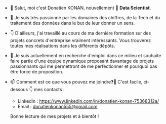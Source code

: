 - 👋 Salut, moi c'est Donatien KONAN, nouvellement 🌱 **Data Scientist**.

- 👀 Je suis très passionné par les domaines des chiffres, de la Tech et du traitement des données dans le but de leur donner un sens. 
- 👇 D'ailleurs, j'ai travaillé au cours de ma dernière formation sur des projets concrets d'entreprise vraiment intéressants. Vous trouverez toutes mes réalisations dans les différents dépôts.
- 💞️ Je suis actuellement en recherche d'emploi dans ce milieu et souhaite faire partie d'une équipe dynamique proposant davantage de projets passionnants qui me permettront de me perfectionner et pourquoi pas être force de proposition.

- 📫 Comment est ce que vous pouvez me joindre❓:thinking: C'est facile, ci-dessous 👇 mes contacts :

  * LinkedIn : https://www.linkedin.com/in/donatien-konan-75368312a/
  * Email : donatienkonan555@gmail.com

  Bonne lecture de mes projets et à bientôt !

<!---:wave: 
ONOKANA8/ONOKANA8 is a ✨ special ✨ repository because its `README.md` (this file) appears on your GitHub profile.
You can click the Preview link to take a look at your changes.
--->
